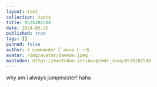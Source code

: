 ```yaml
---
layout: toot
collection: toots
title: 0526202500
date: 2024-05-26
published: true
tags: []
pinned: false
author: ⸸ commander ░ nova ⸸ :~$
avatar: /img/avatar/daemon.jpeg
mastodon: https://mastodon.online/@cmdr_nova/0526202500
---
```


why am i always jumpmaster! haha
